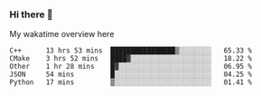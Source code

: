 ### Hi there 👋

<!--
**Jassy930/Jassy930** is a ✨ _special_ ✨ repository because its `README.md` (this file) appears on your GitHub profile.

Here are some ideas to get you started:

- 🔭 I’m currently working on ...
- 🌱 I’m currently learning ...
- 👯 I’m looking to collaborate on ...
- 🤔 I’m looking for help with ...
- 💬 Ask me about ...
- 📫 How to reach me: ...
- 😄 Pronouns: ...
- ⚡ Fun fact: ...
-->

My wakatime overview here
<!--START_SECTION:waka-->
```text
C++      13 hrs 53 mins  ████████████████▒░░░░░░░░   65.33 % 
CMake    3 hrs 52 mins   ████▓░░░░░░░░░░░░░░░░░░░░   18.22 % 
Other    1 hr 28 mins    █▓░░░░░░░░░░░░░░░░░░░░░░░   06.95 % 
JSON     54 mins         █░░░░░░░░░░░░░░░░░░░░░░░░   04.25 % 
Python   17 mins         ▒░░░░░░░░░░░░░░░░░░░░░░░░   01.41 % 
```
<!--END_SECTION:waka-->

